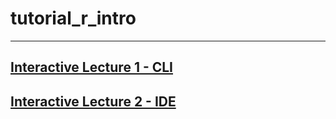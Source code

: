# tutorial_r_intro

---

## [Interactive Lecture 1 - CLI](https://github.com/tamucc-comp-bio/classroom_repo_2023/blob/master/lectures/lecture05new.md#ii-lecture-activities)

## [Interactive Lecture 2 - IDE](https://github.com/tamucc-comp-bio/classroom_repo_2023/blob/master/lectures/lecture06new.md#iv-new-material-not-previously-covered-more-r-but-now-in-r-studio)
